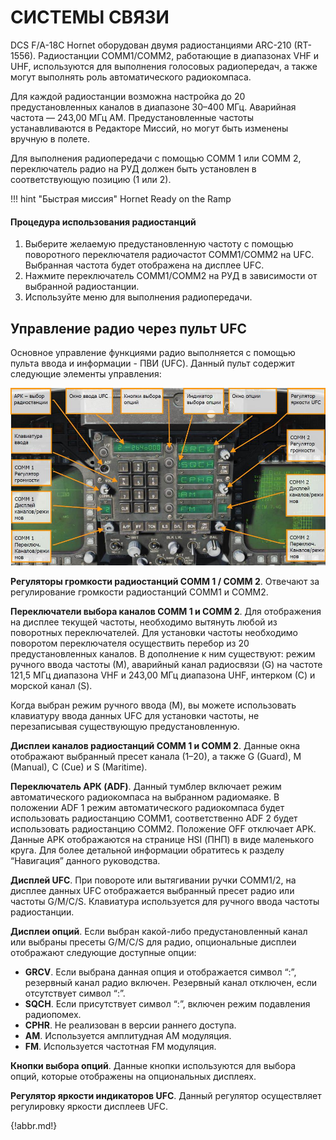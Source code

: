 # СИСТЕМЫ СВЯЗИ

DCS F/A-18C Hornet оборудован двумя радиостанциями ARC-210 (RT-1556). Радиостанции
COMM1/COMM2, работающие в диапазонах VHF и UHF, используются для выполнения голосовых
радиопередач, а также могут выполнять роль автоматического радиокомпаса.

Для каждой радиостанции возможна настройка до 20 предустановленных каналов в диапазоне
30–400 МГц. Аварийная частота — 243,00 МГц AM. Предустановленные частоты устанавливаются
в Редакторе Миссий, но могут быть изменены вручную в полете.

Для выполнения радиопередачи с помощью COMM 1 или COMM 2, переключатель радио на РУД
должен быть установлен в соответствующую позицию (1 или 2).

!!! hint "Быстрая миссия"
    Hornet Ready on the Ramp

#### Процедура использования радиостанций

1.   Выберите желаемую предустановленную частоту с помощью поворотного
переключателя радиочастот COMM1/COMM2 на UFC. Выбранная частота будет
отображена на дисплее UFC.
2.   Нажмите переключатель COMM1/COMM2 на РУД в зависимости от выбранной
радиостанции.
3.   Используйте меню для выполнения радиопередачи.

## Управление радио через пульт UFC

Основное управление функциями радио выполняется с помощью пульта ввода и информации -
ПВИ (UFC). Данный пульт содержит следующие элементы управления:


![Рисунок 42. Радиофункции UFC](img/111-1.jpg)


**Регуляторы громкости радиостанций COMM 1 / COMM 2**. Отвечают за регулирование
громкости радиостанций COMM1 и COMM2.

**Переключатели выбора каналов COMM 1 и COMM 2**. Для отображения на дисплее текущей
частоты, необходимо вытянуть любой из поворотных переключателей. Для установки частоты
необходимо поворотом переключателя осуществить перебор из 20 предустановленных каналов.
В дополнение к ним существуют: режим ручного ввода частоты (М), аварийный канал радиосвязи
(G) на частоте 121,5 МГц диапазона VHF и 243,00 МГц диапазона UHF, интерком (С) и морской
канал (S).

Когда выбран режим ручного ввода (M), вы можете использовать клавиатуру ввода данных UFC
для установки частоты, не перезаписывая существующую предустановленную.

**Дисплеи каналов радиостанций COMM 1 и COMM 2**. Данные окна отображают выбранный
пресет канала (1–20), а также G (Guard), M (Manual), C (Cue) и S (Maritime).

**Переключатель АРК (ADF)**. Данный тумблер включает режим автоматического радиокомпаса
на выбранном радиомаяке. В положении ADF 1 режим автоматического радиокомпаса будет
использовать радиостанцию COMM1, соответственно ADF 2 будет использовать радиостанцию
COMM2. Положение OFF отключает АРК. Данные АРК отображаются на странице HSI (ПНП) в
виде маленького круга. Для более детальной информации обратитесь к разделу “Навигация”
данного руководства.

**Дисплей UFC**. При повороте или вытягивании ручки COMM1/2, на дисплее данных UFC
отображается выбранный пресет радио или частоты G/M/C/S. Клавиатура используется для
ручного ввода частоты радиостанции.

**Дисплеи опций**. Если выбран какой-либо предустановленный канал или выбраны пресеты
G/M/C/S для радио, опциональные дисплеи отображают следующие доступные опции:

- **GRCV**. Если выбрана данная опция и отображается символ “:”, резервный канал радио
включен. Резервный канал отключен, если отсутствует символ “:”.
- **SQCH**. Если присутствует символ “:”, включен режим подавления радиопомех.
- **CPHR**. Не реализован в версии раннего доступа.
- **AM**. Используется амплитудная AM модуляция.
- **FM**. Используется частотная FM модуляция.


**Кнопки выбора опций**. Данные кнопки используются для выбора опций, которые отображены
на опциональных дисплеях.

**Регулятор яркости индикаторов UFC**. Данный регулятор осуществляет регулировку яркости
дисплеев UFC.



{!abbr.md!}
